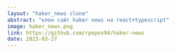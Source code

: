 ```yaml
---
layout: "haker_news clone"
abstract: "клон сайт haker news на react+typescript"
image: haker_news.png
link: https://github.com/rpopov94/haker-news
date: 2023-03-27
---
```

